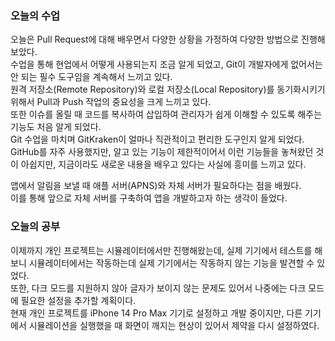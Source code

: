 ### 오늘의 수업

오늘은 Pull Request에 대해 배우면서 다양한 상황을 가정하여 다양한 방법으로 진행해 보았다.<br>
수업을 통해 현업에서 어떻게 사용되는지 조금 알게 되었고, Git이 개발자에게 없어서는 안 되는 필수 도구임을 계속해서 느끼고 있다.<br>
원격 저장소(Remote Repository)와 로컬 저장소(Local Repository)를 동기화시키기 위해서 Pull과 Push 작업의 중요성을 크게 느끼고 있다.<br>
또한 이슈를 올릴 때 코드를 복사하여 삽입하여 관리자가 쉽게 이해할 수 있도록 해주는 기능도 처음 알게 되었다.<br>
Git 수업을 마치며 GitKraken이 얼마나 직관적이고 편리한 도구인지 알게 되었다.<br>
GitHub를 자주 사용했지만, 알고 있는 기능이 제한적이어서 이런 기능들을 놓쳐왔던 것이 아쉽지만, 지금이라도 새로운 내용을 배우고 있다는 사실에 흥미를 느끼고 있다.<br>

앱에서 알림을 보낼 때 애플 서버(APNS)와 자체 서버가 필요하다는 점을 배웠다.<br>
이를 통해 앞으로 자체 서버를 구축하여 앱을 개발하고자 하는 생각이 들었다. <br>

### 오늘의 공부

이제까지 개인 프로젝트는 시뮬레이터에서만 진행해왔는데, 실제 기기에서 테스트를 해보니 시뮬레이터에서는 작동하는데 실제 기기에서는 작동하지 않는 기능을 발견할 수 있었다.<br>
또한, 다크 모드를 지원하지 않아 글자가 보이지 않는 문제도 있어서 나중에는 다크 모드에 필요한 설정을 추가할 계획이다.<br>
현재 개인 프로젝트를 iPhone 14 Pro Max 기기로 설정하고 개발 중이지만, 다른 기기에서 시뮬레이션을 실행했을 때 화면이 깨지는 현상이 있어서 제약을 다시 설정하였다.<br>
